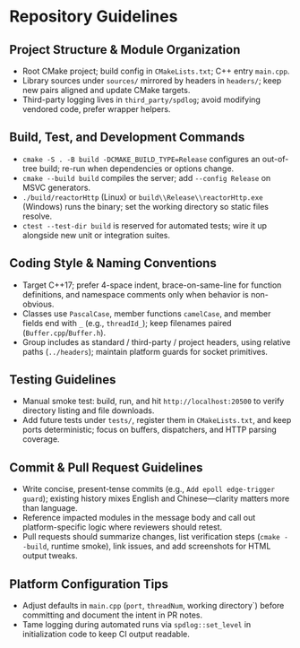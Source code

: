 # Repository Guidelines

## Project Structure & Module Organization
- Root CMake project; build config in `CMakeLists.txt`; C++ entry `main.cpp`.
- Library sources under `sources/` mirrored by headers in `headers/`; keep new pairs aligned and update CMake targets.
- Third-party logging lives in `third_party/spdlog`; avoid modifying vendored code, prefer wrapper helpers.

## Build, Test, and Development Commands
- `cmake -S . -B build -DCMAKE_BUILD_TYPE=Release` configures an out-of-tree build; re-run when dependencies or options change.
- `cmake --build build` compiles the server; add `--config Release` on MSVC generators.
- `./build/reactorHttp` (Linux) or `build\\Release\\reactorHttp.exe` (Windows) runs the binary; set the working directory so static files resolve.
- `ctest --test-dir build` is reserved for automated tests; wire it up alongside new unit or integration suites.

## Coding Style & Naming Conventions
- Target C++17; prefer 4-space indent, brace-on-same-line for function definitions, and namespace comments only when behavior is non-obvious.
- Classes use `PascalCase`, member functions `camelCase`, and member fields end with `_` (e.g., `threadId_`); keep filenames paired (`Buffer.cpp`/`Buffer.h`).
- Group includes as standard / third-party / project headers, using relative paths (`../headers`); maintain platform guards for socket primitives.

## Testing Guidelines
- Manual smoke test: build, run, and hit `http://localhost:20500` to verify directory listing and file downloads.
- Add future tests under `tests/`, register them in `CMakeLists.txt`, and keep ports deterministic; focus on buffers, dispatchers, and HTTP parsing coverage.

## Commit & Pull Request Guidelines
- Write concise, present-tense commits (e.g., `Add epoll edge-trigger guard`); existing history mixes English and Chinese—clarity matters more than language.
- Reference impacted modules in the message body and call out platform-specific logic where reviewers should retest.
- Pull requests should summarize changes, list verification steps (`cmake --build`, runtime smoke), link issues, and add screenshots for HTML output tweaks.

## Platform Configuration Tips
- Adjust defaults in `main.cpp` (`port`, `threadNum`, working directory`) before committing and document the intent in PR notes.
- Tame logging during automated runs via `spdlog::set_level` in initialization code to keep CI output readable.
